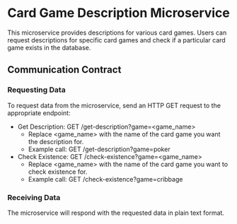 # Card Game Description Microservice

This microservice provides descriptions for various card games. Users can request descriptions for specific card games and check if a particular card game exists in the database.

## Communication Contract
### Requesting Data

To request data from the microservice, send an HTTP GET request to the appropriate endpoint:

- Get Description: GET /get-description?game=<game_name>
  - Replace <game_name> with the name of the card game you want the description for.  
  - Example call: GET /get-description?game=poker
- Check Existence: GET /check-existence?game=<game_name>
  - Replace <game_name> with the name of the card game you want to check existence for.
  - Example call: GET /check-existence?game=cribbage

### Receiving Data
The microservice will respond with the requested data in plain text format.
